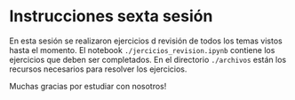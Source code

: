 # Instrucciones sexta sesión

En esta sesión se realizaron ejercicios d revisión de todos los temas vistos hasta el momento. El notebook `./jercicios_revision.ipynb` contiene los ejercicios que deben ser completados. En el directorio `./archivos` están los recursos necesarios para resolver los ejercicios.

Muchas gracias por estudiar con nosotros!